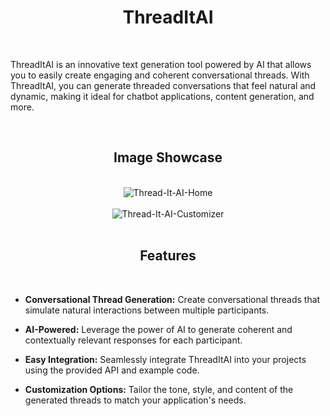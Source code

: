 <h1 align="center">
  ThreadItAI
</h1>

<br>

ThreadItAI is an innovative text generation tool powered by AI that allows you to easily create engaging and coherent conversational threads. With ThreadItAI, you can generate threaded conversations that feel natural and dynamic, making it ideal for chatbot applications, content generation, and more.

<br>

<div align="center">
  <h2>Image Showcase</h2>
</div>

<br>

<div align="center">
  <img src="https://i.ibb.co/MSVB5XP/Thread-It-AI-Home.jpg" alt="Thread-It-AI-Home" border="0" />
</div>
<br>
<div align="center">
  <img src="https://i.ibb.co/71FwtHs/Thread-It-AI-Customizer.jpg" alt="Thread-It-AI-Customizer" border="0" />
</div>

<br>

<div align="center">
<h2>Features</h2>
</div>

<br>

- **Conversational Thread Generation:** Create conversational threads that simulate natural interactions between multiple participants.

- **AI-Powered:** Leverage the power of AI to generate coherent and contextually relevant responses for each participant.

- **Easy Integration:** Seamlessly integrate ThreadItAI into your projects using the provided API and example code.

- **Customization Options:** Tailor the tone, style, and content of the generated threads to match your application's needs.

